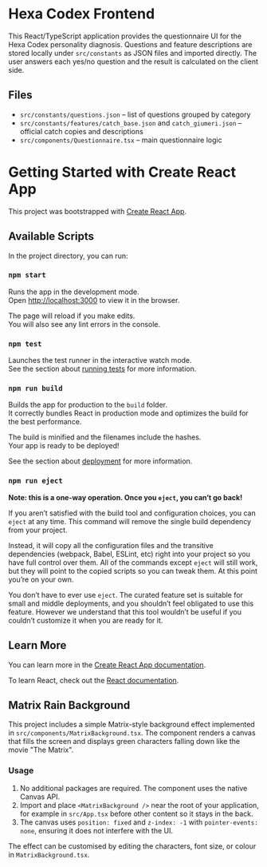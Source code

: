 # Hexa Codex Frontend

This React/TypeScript application provides the questionnaire UI for the Hexa Codex personality diagnosis.
Questions and feature descriptions are stored locally under `src/constants` as JSON files and imported directly.
The user answers each yes/no question and the result is calculated on the client side.

## Files

- `src/constants/questions.json` – list of questions grouped by category
- `src/constants/features/catch_base.json` and `catch_giumeri.json` – official catch copies and descriptions
- `src/components/Questionnaire.tsx` – main questionnaire logic

# Getting Started with Create React App

This project was bootstrapped with [Create React App](https://github.com/facebook/create-react-app).

## Available Scripts

In the project directory, you can run:

### `npm start`

Runs the app in the development mode.\
Open [http://localhost:3000](http://localhost:3000) to view it in the browser.

The page will reload if you make edits.\
You will also see any lint errors in the console.

### `npm test`

Launches the test runner in the interactive watch mode.\
See the section about [running tests](https://facebook.github.io/create-react-app/docs/running-tests) for more information.

### `npm run build`

Builds the app for production to the `build` folder.\
It correctly bundles React in production mode and optimizes the build for the best performance.

The build is minified and the filenames include the hashes.\
Your app is ready to be deployed!

See the section about [deployment](https://facebook.github.io/create-react-app/docs/deployment) for more information.

### `npm run eject`

**Note: this is a one-way operation. Once you `eject`, you can’t go back!**

If you aren’t satisfied with the build tool and configuration choices, you can `eject` at any time. This command will remove the single build dependency from your project.

Instead, it will copy all the configuration files and the transitive dependencies (webpack, Babel, ESLint, etc) right into your project so you have full control over them. All of the commands except `eject` will still work, but they will point to the copied scripts so you can tweak them. At this point you’re on your own.

You don’t have to ever use `eject`. The curated feature set is suitable for small and middle deployments, and you shouldn’t feel obligated to use this feature. However we understand that this tool wouldn’t be useful if you couldn’t customize it when you are ready for it.

## Learn More

You can learn more in the [Create React App documentation](https://facebook.github.io/create-react-app/docs/getting-started).

To learn React, check out the [React documentation](https://reactjs.org/).

## Matrix Rain Background

This project includes a simple Matrix-style background effect implemented in
`src/components/MatrixBackground.tsx`. The component renders a canvas that fills
the screen and displays green characters falling down like the movie
"The Matrix".

### Usage

1. No additional packages are required. The component uses the native Canvas API.
2. Import and place `<MatrixBackground />` near the root of your application, for
   example in `src/App.tsx` before other content so it stays in the back.
3. The canvas uses `position: fixed` and `z-index: -1` with `pointer-events:
   none`, ensuring it does not interfere with the UI.

The effect can be customised by editing the characters, font size, or colour in
`MatrixBackground.tsx`.
